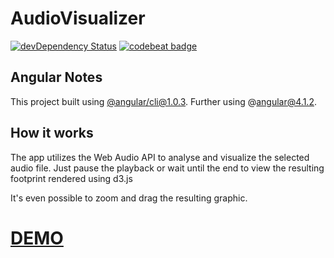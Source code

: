 # AudioVisualizer
[![devDependency Status](https://david-dm.org/bohoffi/angular-audio-footprint/status.svg?branch=master)](https://david-dm.org/bohoffi/angular-audio-footprint)
[![codebeat badge](https://codebeat.co/badges/0bfd5604-36c2-47ba-a33e-b8b5fd9f72cb)](https://codebeat.co/projects/github-com-bohoffi-angular-audio-footprint-master)

## Angular Notes

This project built using [@angular/cli@1.0.3](https://github.com/angular/angular-cli).
Further using @angular@4.1.2.

## How it works

The app utilizes the Web Audio API to analyse and visualize the selected audio file.
Just pause the playback or wait until the end to view the resulting footprint rendered using d3.js

It's even possible to zoom and drag the resulting graphic.

# [DEMO](https://bohoffi.github.io/angular-audio-footprint/dist/index)
